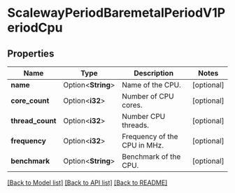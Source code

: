 # ScalewayPeriodBaremetalPeriodV1PeriodCpu

## Properties

Name | Type | Description | Notes
------------ | ------------- | ------------- | -------------
**name** | Option<**String**> | Name of the CPU. | [optional]
**core_count** | Option<**i32**> | Number of CPU cores. | [optional]
**thread_count** | Option<**i32**> | Number CPU threads. | [optional]
**frequency** | Option<**i32**> | Frequency of the CPU in MHz. | [optional]
**benchmark** | Option<**String**> | Benchmark of the CPU. | [optional]

[[Back to Model list]](../README.md#documentation-for-models) [[Back to API list]](../README.md#documentation-for-api-endpoints) [[Back to README]](../README.md)


